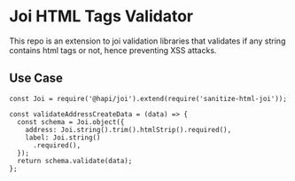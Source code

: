 # Joi HTML Tags Validator

This repo is an extension to joi validation libraries that validates if any string contains html tags or not, hence preventing XSS attacks.

## Use Case

```
const Joi = require('@hapi/joi').extend(require('sanitize-html-joi'));

const validateAddressCreateData = (data) => {
  const schema = Joi.object({
    address: Joi.string().trim().htmlStrip().required(),
    label: Joi.string()
      .required(),
  });
  return schema.validate(data);
};
```
